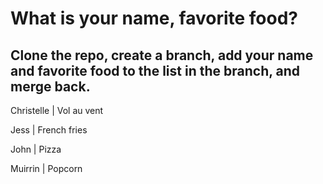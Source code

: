 # What is your name, favorite food?

## Clone the repo, create a branch, add your name and favorite food to the list in the branch, and merge back.

Christelle | Vol au vent

Jess | French fries

John | Pizza

Muirrin | Popcorn

